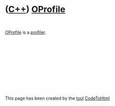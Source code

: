 



 

 

 

 

 

([C++](Cpp.md)) [OProfile](OProfile.md)
=========================================

 

[OProfile](OProfile.md) is a [profiler](CppProfiler.md).

 

 

 

 

 





 




This page has been created by the [tool](Tools.md)
[CodeToHtml](ToolCodeToHtml.md)
